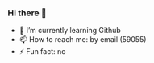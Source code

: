 ### Hi there 👋



- 🌱 I’m currently learning Github
- 📫 How to reach me: by email (59055)
- ⚡ Fun fact: no
